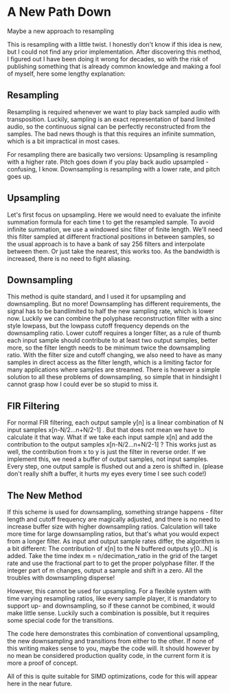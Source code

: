 # A New Path Down
Maybe a new approach to resampling

This is resampling with a little twist. I honestly don't know if this idea is new, but I could not find any prior implementation. After discovering this method, I figured out I have been doing it wrong for decades, so with the risk of publishing something that is already common knowledge and making a fool of myself, here some lengthy explanation:

## Resampling
Resampling is required whenever we want to play back sampled audio with transposition.
Luckily, sampling is an exact representation of band limited audio, so the continuous signal can be perfectly reconstructed from the samples.
The bad news though is that this requires an infinite summation, which is a bit impractical in most cases.

For resampling there are basically two versions:
Upsampling is resampling with a higher rate. Pitch goes down if you play back audio upsampled - confusing, I know. Downsampling is resampling with a lower rate, and pitch goes up. 

## Upsampling
Let's first focus on upsampling. Here we would need to evaluate the infinite summation formula for each time t to get the resampled sample. To avoid infinite summation, we use a windowed sinc filter of finite length. We'll need this filter sampled at different fractional positions in between samples, so the usual approach is to have a bank of say 256 filters and interpolate between them. Or just take the nearest, this works too. As the bandwidth is increased, there is no need to fight aliasing.

## Downsampling
This method is quite standard, and I used it for upsampling and downsampling. But no more!
Downsampling has different requirements, the signal has to be bandlimited to half the new sampling rate, which is lower now. Luckily we can combine the polyphase reconstruction filter with a sinc style lowpass, but the lowpass cutoff frequency depends on the downsampling ratio. Lower cutoff requires a longer filter, as a rule of thumb each input sample should contribute to at least two output samples, better more, so the filter length needs to be minimum twice the downsampling ratio. With the filter size and cutoff changing, we also need to have as many samples in direct access as the filter length, which is a limiting factor for many applications where samples are streamed. There is however a simple solution to all these problems of downsampling, so simple that in hindsight I cannot grasp how I could ever be so stupid to miss it.

## FIR Filtering
For normal FIR filtering, each output sample y[n] is a linear combination of N input samples x[n-N/2...n+N/2-1] . But that does not mean we have to calculate it that way. What if we take each input sample x[n] and add the contribution to the output samples x[n-N/2...n+N/2-1] ? This works just as well, the contribution from x to y is just the filter in reverse order. If we implement this, we need a buffer of output samples, not input samples. Every step, one output sample is flushed out and a zero is shifted in. (please don't really shift a buffer, it hurts my eyes every time I see such code!)

## The New Method
If this scheme is used for downsampling, something strange happens - filter length and cutoff frequency are magically adjusted, and there is no need to increase buffer size with higher downsampling ratios. Calculation will take more time for large downsampling ratios, but that's what you would expect from a longer filter. As input and output sample rates differ, the algorithm is a bit different: 
The contribution of x[n] to the N buffered outputs y[0...N] is added. Take the time index m = n/decimation_ratio in the grid of the target rate and use the fractional part to to get the proper polyphase filter. If the integer part of m changes, output a sample and shift in a zero. All the troubles with downsampling disperse! 

However, this cannot be used for upsampling. For a flexible system with time varying resampling ratios, like every sample player, it is mandatory to support up- and downsampling, so if these cannot be combined, it would make little sense. Luckily such a combination is possible, but it requires some special code for the transitions. 

The code here demonstrates this combination of conventional upsampling, the new downsampling and transitions from either to the other. If none of this writing makes sense to you, maybe the code will. It should however by no mean be considered production quality code, in the current form it is more a proof of concept. 

All of this is quite suitable for SIMD optimizations, code for this will appear here in the near future.